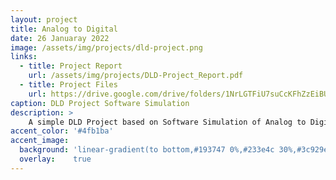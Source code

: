 ```yaml
---
layout: project
title: Analog to Digital 
date: 26 Januaray 2022
image: /assets/img/projects/dld-project.png 
links:
  - title: Project Report
    url: /assets/img/projects/DLD-Project_Report.pdf
  - title: Project Files
    url: https://drive.google.com/drive/folders/1NrLGTFiU7suCcKFhZzEiBUxqf2bXYvZO?usp=sharing    
caption: DLD Project Software Simulation
description: >
    A simple DLD Project based on Software Simulation of Analog to Digital Converter, using Proteus 8.<br>
accent_color: '#4fb1ba'
accent_image:
  background: 'linear-gradient(to bottom,#193747 0%,#233e4c 30%,#3c929e 50%,#d5d5d4 70%,#cdccc8 100%)'
  overlay:    true
---
```


